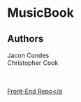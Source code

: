 <h1>MusicBook</h1>

<h2>Authors</h2>
 Jacon Condes<br />
Christopher Cook

<br /><br />
<a href="https://github.com/christopher-cook/MusicBook_front_end/blob/master/README.md">Front-End Repo</a
